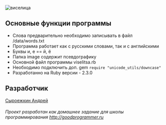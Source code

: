 
  ![виселица](https://games.mail.ru/pic/pc/game/picture/9d/9c068.jpeg)

## Основные функции программы

  + Слова предварительно необходимо записывать в файл /data/words.txt
  + Программа работает как с русскими словами, так и с английскими
  + Буквы и, е == й, ё
  + Папка image содержит псевдографику
  + Основной файл программы viselitsa.rb
  + Необходимо подключить доп. gem `require "unicode_utils/downcase"`
  + Разработанно на Ruby версии - 2.3.0
  
## Разработчик

  [Сыроежкин Андрей](https://github.com/MrBeean)
  
###### Проект разработан как домашнее задание для школы программирования http://goodprogrammer.ru
    